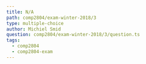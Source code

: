 ```yaml
---
title: N/A
path: comp2804/exam-winter-2018/3
type: multiple-choice
author: Michiel Smid
question: comp2804/exam-winter-2018/3/question.ts
tags:
  - comp2804
  - comp2804-exam
---
```

